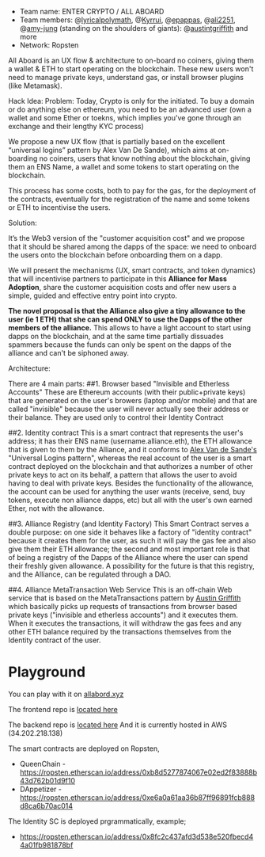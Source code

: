 - Team name: ENTER CRYPTO / ALL ABOARD
- Team members: @[lyricalpolymath](https://github.com/lyricalpolymath), @[Kyrrui](https://github.com/Kyrrui), @[epappas](https://github.com/epappas), @[ali2251](https://github.com/ali2251), @[amy-jung](https://github.com/amy-jung)
(standing on the shoulders of giants): @[austintgriffith](https://github.com/austintgriffith) and more
- Network: Ropsten

All Aboard is an UX flow & architecture to on-board no coiners, giving them a wallet & ETH to start operating on the blockchain. 
These new users won't need to manage private keys, understand gas, or install browser plugins (like Metamask).

Hack Idea:
Problem: Today, Crypto is only for the initiated. To buy a domain or do anything else on ethereum, you need to be an advanced user (own a wallet and some Ether or toekns, which implies you've gone through an exchange and their lengthy KYC process)

We propose a new UX flow (that is partially based on the excellent “universal logins” pattern by Alex Van De Sande), which aims at on-boarding no coiners, users that know nothing about the blockchain, giving them an ENS Name, a wallet and some tokens to start operating on the blockchain.

This process has some costs, both to pay for the gas, for the deployment of the contracts, eventually for the registration of the name and some tokens or ETH to incentivise the users. 

Solution:

It’s the Web3 version of the "customer acquisition cost" and we propose that it should be shared among the dapps of the space: we need to onboard the users onto the blockchain before onboarding them on a dapp.

We will present the mechanisms (UX, smart contracts, and token dynamics) that will incentivise partners to participate in this **Alliance for Mass Adoption**, share the customer acquisition costs and offer new users a simple, guided and effective entry point into crypto.

**The novel proposal is that the Alliance also give a tiny allowance to the user (ie 1 ETH) that she can spend ONLY to use the Dapps of the other members of the alliance.** 
This allows to have a light account to start using dapps on the blockchain, and at the same time partially dissuades spammers because the funds can only be spent on the dapps of the alliance and can't be siphoned away.


Architecture:

There are 4 main parts:
##1. Browser based "Invisible and Etherless Accounts"
These are Ethereum accounts (with their public+private keys) that are generated on the user's browers (laptop and/or mobile) and that are called "invisible" because the user will never actually see their address or their balance. They are used only to control their Identity Contract

##2. Identity contract
This is a smart contract that represents the user's address; it has their ENS name (username.alliance.eth), the ETH allowance that is given to them by the Alliance, and it conforms to [Alex Van de Sande's](http://twitter.com/avsa) "Universal Logins pattern", whereas the real account of the user is a smart contract deployed on the blockchain and that authorizes a number of other private keys to act on its behalf, a pattern that allows the user to avoid having to deal with private keys. Besides the functionality of the allowance, the account can be used for anything the user wants (receive, send, buy tokens, execute non alliance dapps, etc) but all with the user's own earned Ether, not with the allowance.

##3. Alliance Registry (and Identity Factory)
This Smart Contract serves a double purpose: on one side it behaves like a factory of "identity contract" because it creates them for the user, as such it will pay the gas fee and also give them their ETH allowance;
the second and most important role is that of being a registry of the Dapps of the Alliance where the user can spend their freshly given allowance.
A possibility for the future is that this registry, and the Alliance, can be regulated through a DAO.

##4. Alliance MetaTransaction Web Service
This is an off-chain Web service that is based on the MetaTransactions pattern by [Austin Griffith](http://github.com/austintgriffith)
which basically picks up requests of transactions from browser based private keys ("invisible and etherless accounts") and it executes them. When it executes the transactions, it will withdraw the gas fees and any other ETH balance required by the transactions themselves from the Identity contract of the user.


# Playground

You can play with it on [allabord.xyz](http://allaboard.xyz)

The frontend repo is [located here](https://github.com/All-Aboard/react-app)

The backend repo is [located here](https://github.com/All-Aboard/backend) And it is currently hosted in AWS (34.202.218.138)

The smart contracts are deployed on Ropsten,

- QueenChain - https://ropsten.etherscan.io/address/0xb8d5277874067e02ed2f83888b43d762b01d9f10
- DAppetizer - https://ropsten.etherscan.io/address/0xe6a0a61aa36b87ff96891fcb888d8ca6b70ac014

The Identity SC is deployed prgrammatically, example;

- https://ropsten.etherscan.io/address/0x8fc2c437afd3d538e520fbecd44a01fb981878bf

